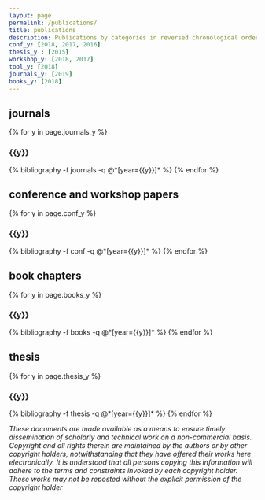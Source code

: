 ```yaml
---
layout: page
permalink: /publications/
title: publications
description: Publications by categories in reversed chronological order. Generated by jekyll-scholar.
conf_y: [2018, 2017, 2016]
thesis_y : [2015]
workshop_y: [2018, 2017]
tool_y: [2018]
journals_y: [2019]
books_y: [2018]
---
```


journals
--------------------
{% for y in page.journals_y %}
  <h3 class="year">{{y}}</h3>
  {% bibliography -f journals -q @*[year={{y}}]* %}
{% endfor %}

conference and workshop papers
--------------------
{% for y in page.conf_y %}
  <h3 class="year">{{y}}</h3>
  {% bibliography -f conf -q @*[year={{y}}]* %}
{% endfor %}

book chapters
--------------------
{% for y in page.books_y %}
  <h3 class="year">{{y}}</h3>
  {% bibliography -f books -q @*[year={{y}}]* %}
{% endfor %}

thesis
--------------------
{% for y in page.thesis_y %}
  <h3 class="year">{{y}}</h3>
  {% bibliography -f thesis -q @*[year={{y}}]* %}
{% endfor %}

<i>These documents are made available as a means to ensure timely dissemination of scholarly and technical work on a non-commercial basis. Copyright and all rights therein are maintained by the authors or by other copyright holders, notwithstanding that they have offered their works here electronically. It is understood that all persons copying this information will adhere to the terms and constraints invoked by each copyright holder. These works may not be reposted without the explicit permission of the copyright holder</i>
